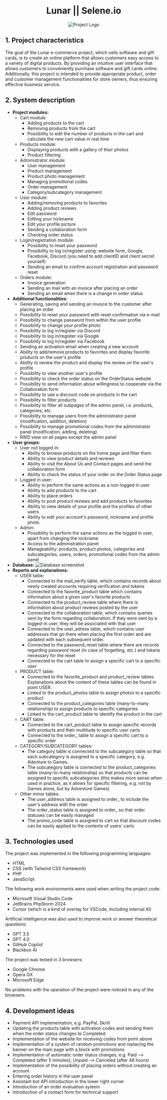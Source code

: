 <h1 align="center">Lunar || Selene.io</h1>
  
<p align="center">
  <img src="https://i.imgur.com/zXEY5fk.png" alt="Project Logo">
</p>

                                                                                                          
## 1. Project characteristics
The goal of the Lunar e-commerce project, which sells software and gift cards, is to create an online platform that allows customers easy access to a variety of digital products. By providing an intuitive user interface that allows customers to conveniently purchase software and gift cards online. Additionally, this project is intended to provide appropriate product, order and customer management functionalities for store owners, thus ensuring effective business service.

## 2. System description
- **Project modules:**
   * Cart module:
      + Adding products to the cart
      + Removing products from the cart
      + Possibility to edit the number of products in the cart and calculate the new cart value in real time
   * Products module:
      + Displaying products with a gallery of their photos
      + Product filtering
   * Administrator module:
      + User management
      + Product management
      + Product photo management
      + Managing promotional codes
      + Order management
      + Category/subcategory management
   * User module:
      + Adding/removing products to favorites
      + Adding product reviews
      + Edit password
      + Editing your nickname
      + Edit your profile picture
      + Sending a collaboration form
      + Checking order status
   * Login/registration module:
      + Possibility to reset your password
      + Possibility to log in/register using: website form, Google, Facebook, Discord (you need to add clientID and client secret yourself)
      + Sending an email to confirm account registration and password reset
   * Orders module:
      + Invoice generation
      + Sending an mail with an invoice after placing an order
      + Sending an email when there is a change in order status
- **Additional functionalities:**
   * Generating, saving and sending an invoice to the customer after placing an order
   * Possibility to reset your password with reset confirmation via e-mail
   * Possibility to change password from within the user profile
   * Possibility to change your profile photo
   * Possibility to log in/register via Discord
   * Possibility to log in/register via Google
   * Possibility to log in/register via Facebook
   * Sending an activation email when creating a new account
   * Ability to add/remove products to favorites and display favorite products on the user's profile
   * Ability to review the product and display the review on the user's profile
   * Possibility to view another user's profile
   * Possibility to check the order status on the OrderStatus website
   * Possibility to send information about willingness to cooperate via the Collaboration form
   * Possibility to use a discount code on products in the cart
   * Possibility to filter products
   * Possibility to filter all subpages of the admin panel, i.e. products, categories, etc.
   * Possibility to manage users from the administrator panel (modification, addition, deletion)
   * Possibility to manage promotional codes from the administrator panel (modification, adding, deleting)
   * RWD view on all pages except the admin panel
- **User groups:**
  * User not logged in:
    + Ability to browse products on the home page and filter them
    + Ability to view product details and reviews
    + Ability to visit the About Us and Contact pages and send the collaboration form
    + Ability to check the status of your order on the Order Status page
  * Logged in user:
    + Ability to perform the same actions as a non-logged in user
    + Ability to add products to the cart
    + Ability to place orders
    + Ability to post product reviews and add products to favorites
    + Ability to view details of your profile and the profiles of other users
    + Ability to edit your account's password, nickname and profile photo
  * Admin:
    + Possibility to perform the same actions as the logged in user, apart from changing the nickname
    + Access to the administration panel
    + Manageability: products, product photos, categories and subcategories, users, orders, promotional codes from the admin panel
- **Database:**
    ![Database screenshot](https://i.imgur.com/mGnArNg.png)
- **Reports and explanations:**
  * USER table:
    + Connected to the mail_verify table, which contains records about newly created accounts requiring verification and tokens
    + Connected to the favorite_product table which contains information about a given user's favorite products
    + Connected to the product_review table where there is information about product reviews posted by the user
    + Connected to the collaboration table, which contains queries sent by the form regarding collaboration. If they were sent by a logged-in user, they will be associated with that user
    + Connected to the user_adress table, which contains user addresses that go there when placing the first order and are updated with each subsequent order.
    + Connected to the password_reset table where there are records regarding password reset (in case of forgetting, etc.) and tokens necessary for the reset
    + Connected to the cart table to assign a specific cart to a specific user
  * PRODUCT table:
    + Connected to the favorite_product and product_review tables. Explanations about the content of these tables can be found in point USER.
    + Linked to the product_photos table to assign photos to a specific product
    + Connected to the product_categories table (many-to-many relationship) to assign products to specific categories
    + Linked to the cart_product table to identify the product in the cart
  * CART table:
    + Connected to the cart_product table to assign specific records with products and their multitude to specific user carts
    + Connected to the order_ table to assign a specific cart to a specific order
  * CATEGORY/SUBCATEGORY tables:
    + The category table is connected to the subcategory table so that each subcategory is assigned to a specific category, e.g. Adenture to Games.
    + The subcategory table is connected to the product_categories table (many-to-many relationship) so that products can be assigned to specific subcategories (this makes more sense when used in practice, as it         allows for specific filtering, e.g. not by Games alone, but by Adventure Games)
  * Other minor tables:
    + The user_address table is assigned to order_ to include the user's address with the order
    + The order_status table is assigned to order_ so that order statuses can be easily managed
    + The promo_code table is assigned to cart so that discount codes can be easily applied to the contents of users' carts
## 3. Technologies used
The project was implemented in the following programming languages:
  - HTML
  - CSS (with Tailwind CSS framework)
  - PHP
  - JavaScript
    
The following work environments were used when writing the project code:
  - Microsoft Visual Studio Code
  - JetBrains PhpStorm 2024
  - Cursor (which is a kind of overlay for VSCode, including internal AI)
    
Artificial intelligence was also used to improve work or answer theoretical questions:
  - GPT 3.5
  - GPT 4.0
  - GitHub Copilot
  - Blackbox AI
    
The project was tested in 3 browsers:
  - Google Chrome
  - Opera GX
  - Microsoft Edge
    
No problems with the operation of the project were noticed in any of the browsers.
## 4. Development ideas
  - Payment API implementation, e.g. PayPal, Skrill
  - Updating the products table with activation codes and sending them when the order status changes to Completed
  - Implementation of the website for receiving codes from point above
  - Implementation of a system of random promotions and replacing the banner on the main page with a block with promotions
  - Implementation of automatic order status changes, e.g. Paid —> Completed (after 5 minutes); Unpaid —> Canceled (after 48 hours)
  - Implementation of the possibility of placing orders without creating an account
  - Entering order history in the user panel
  - Assistant bot API introduction in the lower right corner
  - Introduction of an order evaluation system
  - Introduction of a contact form for technical support
